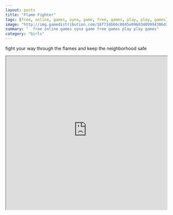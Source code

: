 ```yaml
---
layout: posts
title: "Flame Fighter"
tags: [free, online, games, oyna, game, free, games, play, play, games]
image: "http://img.gamedistribution.com/18f734b66c0845e09603409994386d2d.jpg"
summary: "  free online games oyna game free games play play games"
category: "Girls"
---
```


fight your way through the flames and keep the neighborhood safe

<iframe width="100%" height="480px;" src="http://flash.gamedistribution.com?game=18f734b66c0845e09603409994386d2d"></iframe>